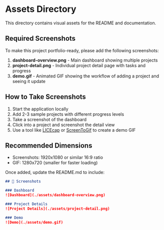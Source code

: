 # Assets Directory

This directory contains visual assets for the README and documentation.

## Required Screenshots

To make this project portfolio-ready, please add the following screenshots:

1. **dashboard-overview.png** - Main dashboard showing multiple projects
2. **project-detail.png** - Individual project detail page with tasks and progress
3. **demo.gif** - Animated GIF showing the workflow of adding a project and seeing it update

## How to Take Screenshots

1. Start the application locally
2. Add 2-3 sample projects with different progress levels
3. Take a screenshot of the dashboard
4. Click into a project and screenshot the detail view
5. Use a tool like [LICEcap](https://www.cockos.com/licecap/) or [ScreenToGif](https://www.screentogif.com/) to create a demo GIF

## Recommended Dimensions

- Screenshots: 1920x1080 or similar 16:9 ratio
- GIF: 1280x720 (smaller for faster loading)

Once added, update the README.md to include:

```markdown
## 📸 Screenshots

### Dashboard
![Dashboard](./assets/dashboard-overview.png)

### Project Details
![Project Details](./assets/project-detail.png)

### Demo
![Demo](./assets/demo.gif)
```
